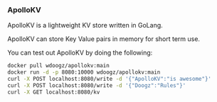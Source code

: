 ### ApolloKV

ApolloKV is a lightweight KV store written in GoLang.

ApolloKV can store Key Value pairs in memory for short term use.


You can test out ApolloKV by doing the following:

```bash
docker pull wdoogz/apollokv:main
docker run -d -p 8080:10000 wdoogz/apollokv:main
curl -X POST localhost:8080/write -d '{"ApolloKV":"is awesome"}'
curl -X POST localhost:8080/write -d '{"Doogz":"Rules"}'
curl -X GET localhost:8080/kv
```
